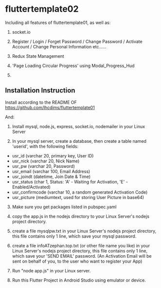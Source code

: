 # fluttertemplate02

Including all features of fluttertemplate01, as well as:

1. socket.io

2. Register / Login / Forget Password / Change Password / Activate Account / Change Personal Information etc......

3. Redux State Management

4. 'Page Loading Circular Progress' using Modal_Progress_Hud

5. 


## Installation Instruction

Install according to the README OF https://github.com/lhcdims/fluttertemplate01

And:

1. Install mysql, node.js, express, socket.io, nodemailer in your Linux Server

2. In your mysql server, create a database, then create a table named 'userid', with the following fields:

- usr_id (varchar 20, primary key, User ID)
- usr_nick (varchar 20, Nick Name)
- usr_pw (varchar 20, Password)
- usr_email (varchar 100, Email Address)
- usr_joindt (datetime, Join Date & Time)
- usr_status (char 1, Status: 'A' - Waiting for Activation, 'E' - Enabled/Activated)
- usr_confirmcode (varchar 10, a random generated Activation Code)
- usr_picture (mediumtext, used for storing User Picture in base64)

3. Make sure you get packages listed in pubspec.yaml

4. copy the app.js in the nodejs directory to your Linux Server's nodejs project directory.

5. create a file mysqlpw.txt in your Linux Server's nodejs project directory, this file contains only 1 line, which save your mysql password.

6. create a file infoATzephan.top.txt (or other file name you like) in your Linux Server's nodejs project directory, this file contains only 1 line, which save your 'SEND EMAIL' password.  (An Activation Email will be sent on behalf of you, to the user who want to register your App)

7. Run "node app.js" in your Linux server.

8. Run this Flutter Project in Android Studio using emulator or device.